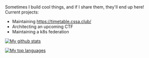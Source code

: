 Sometimes I build cool things, and if I share them, they'll end up here! Current projects:
* Maintaining https://timetable.cssa.club/
* Architecting an upcoming CTF
* Maintaining a k8s federation

[![My github stats](https://github-readme-stats.vercel.app/api?username=pl4nty&count_private=true&show_icons=true&theme=dark)](https://github.com/anuraghazra/github-readme-stats)

[![My top languages](https://github-readme-stats.vercel.app/api/top-langs/?username=pl4nty&layout=compact&hide=html,css&theme=dark)](https://github.com/anuraghazra/github-readme-stats)
